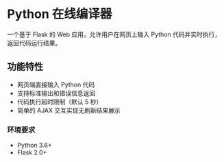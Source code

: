 
# Python 在线编译器

一个基于 Flask 的 Web 应用，允许用户在网页上输入 Python 代码并实时执行，返回代码运行结果。

## 功能特性
- 网页端直接输入 Python 代码
- 支持标准输出和错误信息返回
- 代码执行超时限制（默认 5 秒）
- 简单的 AJAX 交互实现无刷新结果展示

### 环境要求
- Python 3.6+
- Flask 2.0+
